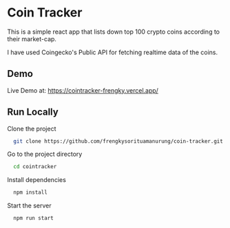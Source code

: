 
# Coin Tracker

This is a simple react app that lists down top 100 crypto coins according to their market-cap.

I have used Coingecko's Public API for fetching realtime data of the coins. 
## Demo

Live Demo at: https://cointracker-frengky.vercel.app/


## Run Locally

Clone the project

```bash
  git clone https://github.com/frengkysorituamanurung/coin-tracker.git
```

Go to the project directory

```bash
  cd cointracker
```

Install dependencies

```bash
  npm install
```

Start the server

```bash
  npm run start
```
